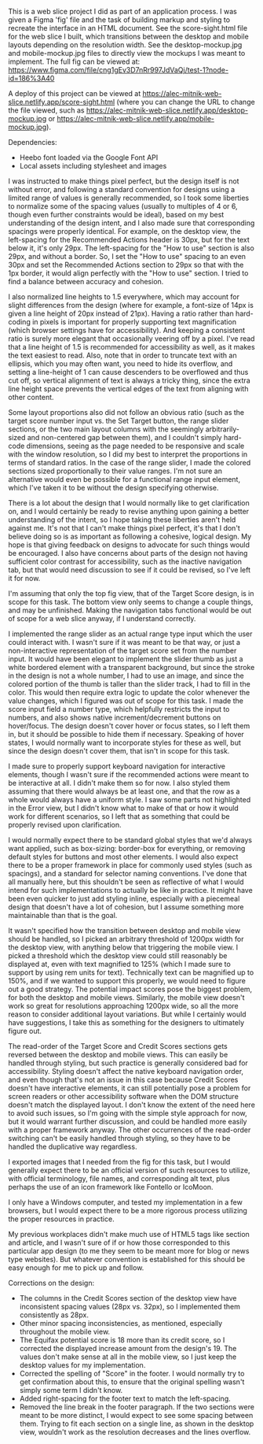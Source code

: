 This is a web slice project I did as part of an application process.  I was given a Figma 'fig' file and the task of building markup and styling to recreate the interface in an HTML document.  See the score-sight.html file for the web slice I built, which transitions between the desktop and mobile layouts depending on the resolution width.  See the desktop-mockup.jpg and mobile-mockup.jpg files to directly view the mockups I was meant to implement.  The full fig can be viewed at: https://www.figma.com/file/cng1gEv3D7nRr997JdVaQj/test-1?node-id=186%3A40

A deploy of this project can be viewed at https://alec-mitnik-web-slice.netlify.app/score-sight.html (where you can change the URL to change the file viewed, such as https://alec-mitnik-web-slice.netlify.app/desktop-mockup.jpg or https://alec-mitnik-web-slice.netlify.app/mobile-mockup.jpg).

Dependencies:
* Heebo font loaded via the Google Font API
* Local assets including stylesheet and images

I was instructed to make things pixel perfect, but the design itself is not without error, and following a standard convention for designs using a limited range of values is generally recommended, so I took some liberties to normalize some of the spacing values (usually to multiples of 4 or 6, though even further constraints would be ideal), based on my best understanding of the design intent, and I also made sure that corresponding spacings were properly identical.  For example, on the desktop view, the left-spacing for the Recommended Actions header is 30px, but for the text below it, it's only 29px.  The left-spacing for the "How to use" section is also 29px, and without a border.  So, I set the "How to use" spacing to an even 30px and set the Recommended Actions section to 29px so that with the 1px border, it would align perfectly with the "How to use" section.  I tried to find a balance between accuracy and cohesion.

I also normalized line heights to 1.5 everywhere, which may account for slight differences from the design (where for example, a font-size of 14px is given a line height of 20px instead of 21px).  Having a ratio rather than hard-coding in pixels is important for properly supporting text magnification (which browser settings have for accessibility).  And keeping a consistent ratio is surely more elegant that occasionally veering off by a pixel.  I've read that a line height of 1.5 is recommended for accessibility as well, as it makes the text easiest to read.  Also, note that in order to truncate text with an ellipsis, which you may often want, you need to hide its overflow, and setting a line-height of 1 can cause descenders to be overflowed and thus cut off, so vertical alignment of text is always a tricky thing, since the extra line height space prevents the vertical edges of the text from aligning with other content.

Some layout proportions also did not follow an obvious ratio (such as the target score number input vs. the Set Target button, the range slider sections, or the two main layout columns with the seemingly arbitrarily-sized and non-centered gap between them), and I couldn't simply hard-code dimensions, seeing as the page needed to be responsive and scale with the window resolution, so I did my best to interpret the proportions in terms of standard ratios.  In the case of the range slider, I made the colored sections sized proportionally to their value ranges.  I'm not sure an alternative would even be possible for a functional range input element, which I've taken it to be without the design specifying otherwise.

There is a lot about the design that I would normally like to get clarification on, and I would certainly be ready to revise anything upon gaining a better understanding of the intent, so I hope taking these liberties aren't held against me.  It's not that I can't make things pixel perfect, it's that I don't believe doing so is as important as following a cohesive, logical design.  My hope is that giving feedback on designs to advocate for such things would be encouraged.  I also have concerns about parts of the design not having sufficient color contrast for accessibility, such as the inactive navigation tab, but that would need discussion to see if it could be revised, so I've left it for now.

I'm assuming that only the top fig view, that of the Target Score design, is in scope for this task.  The bottom view only seems to change a couple things, and may be unfinished.  Making the navigation tabs functional would be out of scope for a web slice anyway, if I understand correctly.

I implemented the range slider as an actual range type input which the user could interact with.  I wasn't sure if it was meant to be that way, or just a non-interactive representation of the target score set from the number input.  It would have been elegant to implement the slider thumb as just a white bordered element with a transparent background, but since the stroke in the design is not a whole number, I had to use an image, and since the colored portion of the thumb is taller than the slider track, I had to fill in the color.  This would then require extra logic to update the color whenever the value changes, which I figured was out of scope for this task.  I made the score input field a number type, which helpfully restricts the input to numbers, and also shows native increment/decrement buttons on hover/focus.  The design doesn't cover hover or focus states, so I left them in, but it should be possible to hide them if necessary.  Speaking of hover states, I would normally want to incorporate styles for these as well, but since the design doesn't cover them, that isn't in scope for this task.

I made sure to properly support keyboard navigation for interactive elements, though I wasn't sure if the recommended actions were meant to be interactive at all.  I didn't make them so for now.  I also styled them assuming that there would always be at least one, and that the row as a whole would always have a uniform style.  I saw some parts not highlighted in the Error view, but I didn't know what to make of that or how it would work for different scenarios, so I left that as something that could be properly revised upon clarification.

I would normally expect there to be standard global styles that we'd always want applied, such as box-sizing: border-box for everything, or removing default styles for buttons and most other elements.  I would also expect there to be a proper framework in place for commonly used styles (such as spacings), and a standard for selector naming conventions.  I've done that all manually here, but this shouldn't be seen as reflective of what I would intend for such implementations to actually be like in practice.  It might have been even quicker to just add styling inline, especially with a piecemeal design that doesn't have a lot of cohesion, but I assume something more maintainable than that is the goal.

It wasn't specified how the transition between desktop and mobile view should be handled, so I picked an arbitrary threshold of 1200px width for the desktop view, with anything below that triggering the mobile view.  I picked a threshold which the desktop view could still reasonably be displayed at, even with text magnified to 125% (which I made sure to support by using rem units for text).  Technically text can be magnified up to 150%, and if we wanted to support this properly, we would need to figure out a good strategy.  The potential impact scores pose the biggest problem, for both the desktop and mobile views.  Similarly, the mobile view doesn't work so great for resolutions approaching 1200px wide, so all the more reason to consider additional layout variations.  But while I certainly would have suggestions, I take this as something for the designers to ultimately figure out.

The read-order of the Target Score and Credit Scores sections gets reversed between the desktop and mobile views.  This can easily be handled through styling, but such practice is generally considered bad for accessibility.  Styling doesn't affect the native keyboard navigation order, and even though that's not an issue in this case because Credit Scores doesn't have interactive elements, it can still potentially pose a problem for screen readers or other accessibility software when the DOM structure doesn't match the displayed layout.  I don't know the extent of the need here to avoid such issues, so I'm going with the simple style approach for now, but it would warrant further discussion, and could be handled more easily with a proper framework anyway.  The other occurrences of the read-order switching can't be easily handled through styling, so they have to be handled the duplicative way regardless.

I exported images that I needed from the fig for this task, but I would generally expect there to be an official version of such resources to utilize, with official terminology, file names, and corresponding alt text, plus perhaps the use of an icon framework like Fontello or IcoMoon.

I only have a Windows computer, and tested my implementation in a few browsers, but I would expect there to be a more rigorous process utilizing the proper resources in practice.

My previous workplaces didn't make much use of HTML5 tags like section and article, and I wasn't sure of if or how those corresponded to this particular app design (to me they seem to be meant more for blog or news type websites).  But whatever convention is established for this should be easy enough for me to pick up and follow.

Corrections on the design:
* The columns in the Credit Scores section of the desktop view have inconsistent spacing values (28px vs. 32px), so I implemented them consistently as 28px.
* Other minor spacing inconsistencies, as mentioned, especially throughout the mobile view.
* The Equifax potential score is 18 more than its credit score, so I corrected the displayed increase amount from the design's 19.  The values don't make sense at all in the mobile view, so I just keep the desktop values for my implementation.
* Corrected the spelling of "Score" in the footer.  I would normally try to get confirmation about this, to ensure that the original spelling wasn't simply some term I didn't know.
* Added right-spacing for the footer text to match the left-spacing.
* Removed the line break in the footer paragraph.  If the two sections were meant to be more distinct, I would expect to see some spacing between them.  Trying to fit each section on a single line, as shown in the desktop view, wouldn't work as the resolution decreases and the lines overflow.

